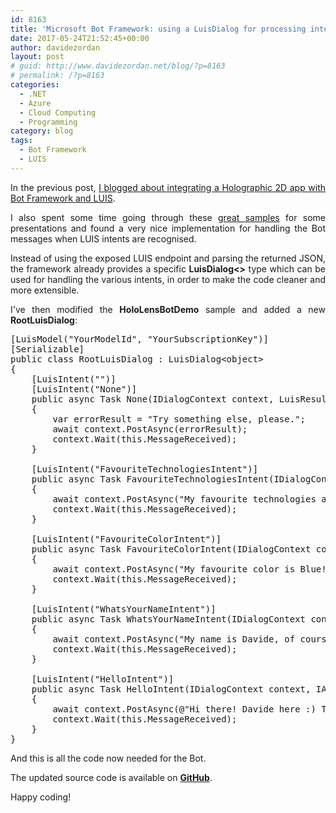 ```yaml
---
id: 8163
title: 'Microsoft Bot Framework: using a LuisDialog for processing intents'
date: 2017-05-24T21:52:45+00:00
author: davidezordan
layout: post
# guid: http://www.davidezordan.net/blog/?p=8163
# permalink: /?p=8163
categories:
  - .NET
  - Azure
  - Cloud Computing
  - Programming
category: blog
tags:
  - Bot Framework
  - LUIS
---
```

<p style="text-align: justify;">In the previous post, <a href="http://www.davidezordan.net/blog/?p=8130" target="_blank" rel="noopener noreferrer">I blogged about integrating a Holographic 2D app with Bot Framework and LUIS</a>.</p>
<p style="text-align: justify;">I also spent some time going through these <a href="https://github.com/Microsoft/BotBuilder-Samples" target="_blank" rel="noopener noreferrer">great samples</a> for some presentations and found a very nice implementation for handling the Bot messages when LUIS intents are recognised.</p>
<p style="text-align: justify;">Instead of using the exposed LUIS endpoint and parsing the returned JSON, the framework already provides a specific <strong>LuisDialog&lt;&gt;</strong> type which can be used for handling the various intents, in order to make the code cleaner and more extensible.</p>
<p style="text-align: justify;">I've then modified the <strong>HoloLensBotDemo</strong> sample and added a new <strong>RootLuisDialog</strong>:</p>

<pre title="RootLuisDialog for handling intents" class="lang:default decode:true">[LuisModel("YourModelId", "YourSubscriptionKey")]
[Serializable]
public class RootLuisDialog : LuisDialog&lt;object&gt;
{
    [LuisIntent("")]
    [LuisIntent("None")]
    public async Task None(IDialogContext context, LuisResult result)
    {
        var errorResult = "Try something else, please.";
        await context.PostAsync(errorResult);
        context.Wait(this.MessageReceived);
    }

    [LuisIntent("FavouriteTechnologiesIntent")]
    public async Task FavouriteTechnologiesIntent(IDialogContext context, IAwaitable&lt;IMessageActivity&gt; activity, LuisResult result)
    {
        await context.PostAsync("My favourite technologies are Azure, Mixed Reality and Xamarin!");
        context.Wait(this.MessageReceived);
    }

    [LuisIntent("FavouriteColorIntent")]
    public async Task FavouriteColorIntent(IDialogContext context, IAwaitable&lt;IMessageActivity&gt; activity, LuisResult result)
    {
        await context.PostAsync("My favourite color is Blue!");
        context.Wait(this.MessageReceived);
    }

    [LuisIntent("WhatsYourNameIntent")]
    public async Task WhatsYourNameIntent(IDialogContext context, IAwaitable&lt;IMessageActivity&gt; activity, LuisResult result)
    {
        await context.PostAsync("My name is Davide, of course :)");
        context.Wait(this.MessageReceived);
    }

    [LuisIntent("HelloIntent")]
    public async Task HelloIntent(IDialogContext context, IAwaitable&lt;IMessageActivity&gt; activity, LuisResult result)
    {
        await context.PostAsync(@"Hi there! Davide here :) This is my personal Bot. Try asking 'What are your favourite technologies?'");
        context.Wait(this.MessageReceived);
    }
}</pre>
And this is all the code now needed for the Bot.

The updated source code is available on <strong><a href="https://github.com/davidezordan/HoloLens-Bot-Demo" target="_blank" rel="noopener noreferrer">GitHub</a></strong>.

Happy coding!

&nbsp;